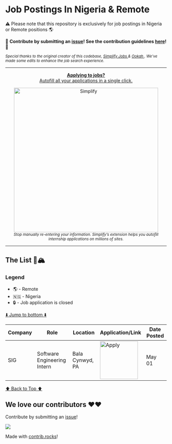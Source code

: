 # Job Postings In Nigeria & Remote

:warning: Please note that this repository is exclusively for job postings in Nigeria or Remote positions :earth_americas:

🙏 **Contribute by submitting an [issue](https://github.com/emeraldls/swe-jobs-ng/issues/new/choose)! See the contribution guidelines [here](./CONTRIBUTING.md)!** 🙏

<sub>
	<i>Special thanks to the original creator of this codebase,  <a href="ttps://github.com/SimplifyJobs"> Simplify Jobs </a> & <a href="https://github.com/Ouckah/"> Ookah </a> . We’ve made some edits to enhance the job search experience.
	</i>
</sub>

<!-- <div align="center">
	<p>
		<a href="https://bit.ly/ouckah">
			<b style="color: #0073e6; font-size: 1.2em;">Looking for job applicants?</b>
				<br style="color: #0073e6; font-size: 1.2em;">
				Connect with fellow peers and enhance your job applications!
				<br>
			<div>
				<a href="https://bit.ly/ouckah">
          <img src="https://i.imgur.com/iB9IFtQ.png" width="450" alt="Simplify">
        </a>
			</div>
		</a>
		<sub><i>Join the Discord to connect with fellow peers and streamline your job search.</i></sub>
	</p>
</div> -->

---

<div align="center">
	<p>
		<a href="https://simplify.jobs/?utm_source=GHList&utm_medium=banner">
			<b>Applying to jobs?</b>
			<br>
			Autofill all your applications in a single click.
			<br>
			<div>
				<a href="https://simplify.jobs/?utm_source=GHList&utm_medium=banner">
          <img src="https://res.cloudinary.com/dpeo4xcnc/image/upload/v1636594918/simplify_pittcsc.png" width="450" alt="Simplify">
        </a>
			</div>
		</a>
		<sub><i>Stop manually re-entering your information. Simplify’s extension helps you autofill internship applications on millions of sites.</i></sub>
	</p>
</div>

---

## The List 🚴🏔

### Legend
 - 🌎 - Remote
 - 🇳🇬 - Nigeria
 - 🔒 - Job application is closed

[⬇️ Jump to bottom ⬇️](https://github.com/emeraldls/swe-jobs-ng#we-love-our-contributors-%EF%B8%8F%EF%B8%8F)
<!-- Please leave a one line gap between this and the table TABLE_START (DO NOT CHANGE THIS LINE) -->

| Company | Role | Location | Application/Link | Date Posted |
| ------- | ---- | -------- | ---------------- | ----------- |
| SIG | Software Engineering Intern | Bala Cynwyd, PA | <a href="https://careers.sig.com/job/8218/Software-Engineering-Intern-Summer-2025?utm_campaign=google_jobs_apply"><img src="https://i.imgur.com/u1KNU8z.png" width="118" alt="Apply"></a> | May 01 |

<!-- Please leave a one line gap between this and the table TABLE_END (DO NOT CHANGE THIS LINE) -->
[⬆️ Back to Top ⬆️](https://github.com/emeraldls/swe-jobs-ng#the-list-)

## We love our contributors ❤️❤️

Contribute by submitting an [issue](https://github.com/emeraldls/swe-jobs-ng/issues/new/choose)!

<a href="https://github.com/emeraldls/swe-jobs-ng/graphs/contributors">
  <img src="https://contrib.rocks/image?repo=ouckah/Summer2025-Internships" />
</a>

Made with [contrib.rocks](https://contrib.rocks)!
